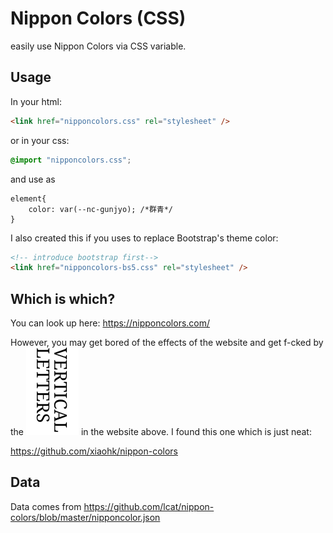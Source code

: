 # Nippon Colors (CSS)

easily use Nippon Colors via CSS variable.

## Usage

In your html:

```html
<link href="nipponcolors.css" rel="stylesheet" />
```

or in your css:

```css
@import "nipponcolors.css";
```

and use as

```
element{
    color: var(--nc-gunjyo); /*群青*/
}
```

I also created this if you uses to replace Bootstrap's theme color:

```html
<!-- introduce bootstrap first-->
<link href="nipponcolors-bs5.css" rel="stylesheet" />
```

## Which is which?

You can look up here: <https://nipponcolors.com/>

However, you may get bored of the effects of the website and get f-cked by the ![vertical letters](verticalletters.svg) in the website above.
I found this one which is just neat:

<https://github.com/xiaohk/nippon-colors>

## Data

Data comes from <https://github.com/lcat/nippon-colors/blob/master/nipponcolor.json>
